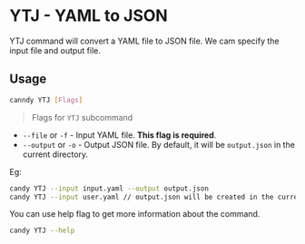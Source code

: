 # YTJ - YAML to JSON

YTJ command will convert a YAML file to JSON file. We cam specify the input file and output file.

## Usage

```bash
canndy YTJ [Flags]
```

> Flags for `YTJ` subcommand

- `--file` or `-f` - Input YAML file. **This flag is required**.
- `--output` or `-o` - Output JSON file. By default, it will be `output.json` in the current directory.

Eg:

```bash
candy YTJ --input input.yaml --output output.json
candy YTJ --input user.yaml // output.json will be created in the current directory
```

You can use help flag to get more information about the command.

```bash
candy YTJ --help
```

